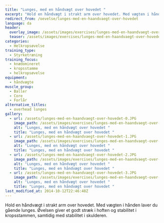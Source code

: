 ```yaml
---
title: "Lunges, med en håndvægt over hovedet "
excerpt: "Hold en håndvægt i strakt arm over hovedet. Med vægten i hånden laver du gående lunges."
redirect_from: /oevelse/lunges-med-en-haandvaegt-over-hovedet
language: da
header:
  overlay_image: /assets/images/exercises/lunges-med-en-haandvaegt-over-hovedet-0.JPG
  teaser: /assets/images/exercises/lunges-med-en-haandvaegt-over-hovedet-0.JPG
categories:
  - Helkropsøvelse
training_type: 
  - Styrketræning
training_focus: 
  - knædomineret
  - kropsstamme
  - helkropsøvelse
equipment:
  - håndvægte
muscle_group:
  - Baller
  - Core
  - Forlår
alternative_titles:
  - overhead lunges
gallery:
  - url: /assets/lunges-med-en-haandvaegt-over-hovedet-0.JPG
    image_path: /assets/images/exercises/lunges-med-en-haandvaegt-over-hovedet-0.JPG
    alt: "Lunges, med en håndvægt over hovedet "
    title: "Lunges, med en håndvægt over hovedet "
  - url: /assets/lunges-med-en-haandvaegt-over-hovedet-1.JPG
    image_path: /assets/images/exercises/lunges-med-en-haandvaegt-over-hovedet-1.JPG
    alt: "Lunges, med en håndvægt over hovedet "
    title: "Lunges, med en håndvægt over hovedet "
  - url: /assets/lunges-med-en-haandvaegt-over-hovedet-2.JPG
    image_path: /assets/images/exercises/lunges-med-en-haandvaegt-over-hovedet-2.JPG
    alt: "Lunges, med en håndvægt over hovedet "
    title: "Lunges, med en håndvægt over hovedet "
  - url: /assets/lunges-med-en-haandvaegt-over-hovedet-3.JPG
    image_path: /assets/images/exercises/lunges-med-en-haandvaegt-over-hovedet-3.JPG
    alt: "Lunges, med en håndvægt over hovedet "
    title: "Lunges, med en håndvægt over hovedet "
last_modified_at: 2014-10-12T22:46:48Z
---
```


Hold en håndvægt i strakt arm over hovedet. Med vægten i hånden laver du gående lunges. Øvelsen giver et godt stræk i hoften og stabilitet i kropsstammen, samtidig med stabilitet i skulderen.
